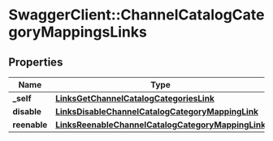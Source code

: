 # SwaggerClient::ChannelCatalogCategoryMappingsLinks

## Properties
Name | Type | Description | Notes
------------ | ------------- | ------------- | -------------
**_self** | [**LinksGetChannelCatalogCategoriesLink**](LinksGetChannelCatalogCategoriesLink.md) |  | 
**disable** | [**LinksDisableChannelCatalogCategoryMappingLink**](LinksDisableChannelCatalogCategoryMappingLink.md) |  | [optional] 
**reenable** | [**LinksReenableChannelCatalogCategoryMappingLink**](LinksReenableChannelCatalogCategoryMappingLink.md) |  | [optional] 


